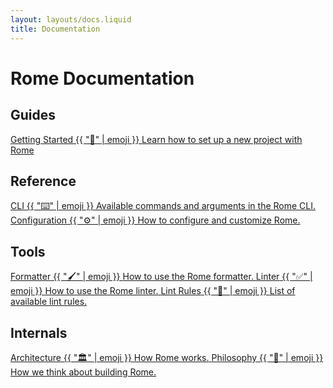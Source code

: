 ```yaml
---
layout: layouts/docs.liquid
title: Documentation
---
```


# Rome Documentation

## Guides

<a class="docs-index-button" href="/docs/guides/getting-started/">
  <span class="heading">Getting Started</span>
  {{ "🎉" | emoji }} 
  <span class="description">Learn how to set up a new project with Rome</span>
</a>


## Reference

<a class="docs-index-button" href="/docs/cli/">
  <span class="heading"> CLI</span>
  {{ "⌨️" | emoji }} 
  <span class="description">Available commands and arguments in the Rome CLI.</span>
</a>

<a class="docs-index-button" href="/docs/configuration/">
  <span class="heading"> Configuration</span>
  {{ "⚙️" | emoji }} 
  <span class="description">How to configure and customize Rome.</span>
</a>


## Tools

<a class="docs-index-button" href="/docs/formatter/">
  <span class="heading"> Formatter</span>
  {{ "🖌️" | emoji }} 
  <span class="description">How to use the Rome formatter.</span>
</a>

<a class="docs-index-button" href="/docs/linter/">
  <span class="heading"> Linter</span>
  {{ "✅" | emoji }} 
  <span class="description">How to use the Rome linter.</span>
</a>

<a class="docs-index-button" href="/docs/lint/rules/">
  <span class="heading"> Lint Rules</span>
  {{ "📏" | emoji }} 
  <span class="description">List of available lint rules.</span>
</a>


## Internals

<a class="docs-index-button" href="/docs/internals/architecture/">
  <span class="heading"> Architecture</span>
  {{ "🏛️" | emoji }} 
  <span class="description">How Rome works.</span>
</a>

<a class="docs-index-button" href="/docs/internals/philosophy/">
  <span class="heading"> Philosophy</span>
  {{ "🧐" | emoji }} 
  <span class="description">How we think about building Rome.</span>
</a>

